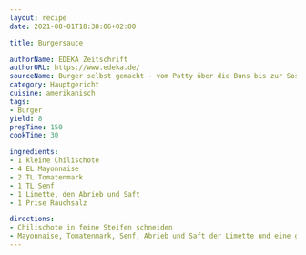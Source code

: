```yaml
---
layout: recipe
date: 2021-08-01T18:38:06+02:00

title: Burgersauce

authorName: EDEKA Zeitschrift
authorURL: https://www.edeka.de/
sourceName: Burger selbst gemacht - vom Patty über die Buns bis zur Sosse
category: Hauptgericht
cuisine: amerikanisch
tags:
- Burger
yield: 8
prepTime: 150
cookTime: 30

ingredients:
- 1 kleine Chilischote
- 4 EL Mayonnaise
- 2 TL Tomatenmark
- 1 TL Senf
- 1 Limette, den Abrieb und Saft
- 1 Prise Rauchsalz

directions:
- Chilischote in feine Steifen schneiden
- Mayonnaise, Tomatenmark, Senf, Abrieb und Saft der Limette und eine gute Prise Rauchsalz vermengen
---
```

